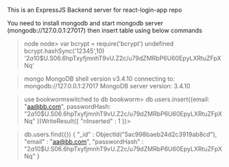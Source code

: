 This is an ExpressJS  Backend server for react-login-app repo

You need to install mongodb and start mongodb server (mongodb://127.0.0.1:27017)
then insert table using below commands

>node
node> var bcrypt = require('bcrypt')
undefined
> bcrypt.hashSync('12345',10)
'$2a$10$U.S06.6hpTxyfjmnhT9vU.Z2c/u79dZMRbP6U60EpyLXRtuZFpXNq'
>

> mongo
MongoDB shell version v3.4.10
connecting to: mongodb://127.0.0.1:27017
MongoDB server version: 3.4.10

> use bookwormswitched to db bookworm> db.users.insert({email: "aa@bb.com", passwordHash: "$2a$10$U.S06.6hpTxyfjmnhT9vU.Z2c/u79dZMRbP6U60EpyLXRtuZFpXNq" })WriteResult({ "nInserted" : 1 })>


> db.users.find({})
{ "_id" : ObjectId("5ac998baeb24d2c3919ab8cd"), "email" : "aa@bb.com", "passwordHash" : "$2a$10$U.S06.6hpTxyfjmnhT9vU.Z2c/u79dZMRbP6U60EpyLXRtuZFpXNq" }
